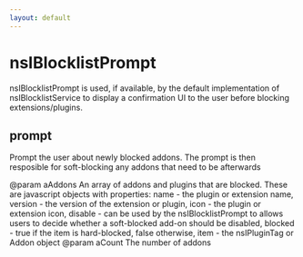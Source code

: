 ```yaml
---
layout: default
---
```


# nsIBlocklistPrompt #

nsIBlocklistPrompt is used, if available, by the default implementation of 
nsIBlocklistService to display a confirmation UI to the user before blocking
extensions/plugins.


## prompt ##

Prompt the user about newly blocked addons. The prompt is then resposible
for soft-blocking any addons that need to be afterwards

@param  aAddons
        An array of addons and plugins that are blocked. These are javascript
        objects with properties:
         name    - the plugin or extension name,
         version - the version of the extension or plugin,
         icon    - the plugin or extension icon,
         disable - can be used by the nsIBlocklistPrompt to allows users to decide
                   whether a soft-blocked add-on should be disabled,
         blocked - true if the item is hard-blocked, false otherwise,
         item    - the nsIPluginTag or Addon object
@param  aCount
        The number of addons

